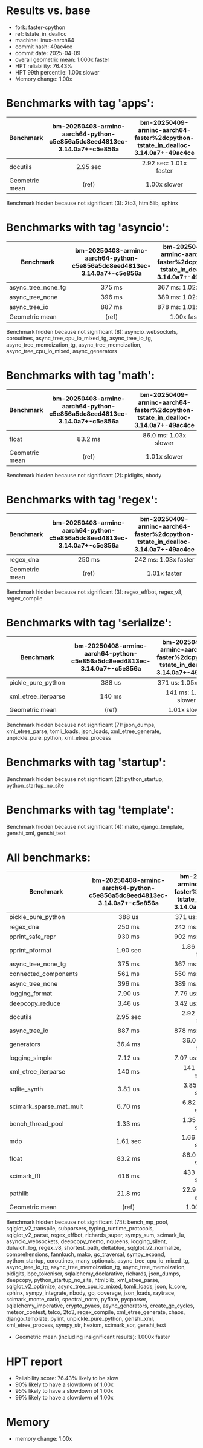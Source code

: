 # Results vs. base

- fork: faster-cpython
- ref: tstate_in_dealloc
- machine: linux-aarch64
- commit hash: 49ac4ce
- commit date: 2025-04-09
- overall geometric mean: 1.000x faster
- HPT reliability: 76.43%
- HPT 99th percentile: 1.00x slower
- Memory change: 1.00x

Benchmarks with tag 'apps':
===========================

| Benchmark      | bm-20250408-arminc-aarch64-python-c5e856a5dc8eed4813ec-3.14.0a7+-c5e856a | bm-20250409-arminc-aarch64-faster%2dcpython-tstate_in_dealloc-3.14.0a7+-49ac4ce |
|----------------|:------------------------------------------------------------------------:|:-------------------------------------------------------------------------------:|
| docutils       | 2.95 sec                                                                 | 2.92 sec: 1.01x faster                                                          |
| Geometric mean | (ref)                                                                    | 1.00x slower                                                                    |

Benchmark hidden because not significant (3): 2to3, html5lib, sphinx

Benchmarks with tag 'asyncio':
==============================

| Benchmark          | bm-20250408-arminc-aarch64-python-c5e856a5dc8eed4813ec-3.14.0a7+-c5e856a | bm-20250409-arminc-aarch64-faster%2dcpython-tstate_in_dealloc-3.14.0a7+-49ac4ce |
|--------------------|:------------------------------------------------------------------------:|:-------------------------------------------------------------------------------:|
| async_tree_none_tg | 375 ms                                                                   | 367 ms: 1.02x faster                                                            |
| async_tree_none    | 396 ms                                                                   | 389 ms: 1.02x faster                                                            |
| async_tree_io      | 887 ms                                                                   | 878 ms: 1.01x faster                                                            |
| Geometric mean     | (ref)                                                                    | 1.00x faster                                                                    |

Benchmark hidden because not significant (8): asyncio_websockets, coroutines, async_tree_cpu_io_mixed_tg, async_tree_io_tg, async_tree_memoization_tg, async_tree_memoization, async_tree_cpu_io_mixed, async_generators

Benchmarks with tag 'math':
===========================

| Benchmark      | bm-20250408-arminc-aarch64-python-c5e856a5dc8eed4813ec-3.14.0a7+-c5e856a | bm-20250409-arminc-aarch64-faster%2dcpython-tstate_in_dealloc-3.14.0a7+-49ac4ce |
|----------------|:------------------------------------------------------------------------:|:-------------------------------------------------------------------------------:|
| float          | 83.2 ms                                                                  | 86.0 ms: 1.03x slower                                                           |
| Geometric mean | (ref)                                                                    | 1.01x slower                                                                    |

Benchmark hidden because not significant (2): pidigits, nbody

Benchmarks with tag 'regex':
============================

| Benchmark      | bm-20250408-arminc-aarch64-python-c5e856a5dc8eed4813ec-3.14.0a7+-c5e856a | bm-20250409-arminc-aarch64-faster%2dcpython-tstate_in_dealloc-3.14.0a7+-49ac4ce |
|----------------|:------------------------------------------------------------------------:|:-------------------------------------------------------------------------------:|
| regex_dna      | 250 ms                                                                   | 242 ms: 1.03x faster                                                            |
| Geometric mean | (ref)                                                                    | 1.01x faster                                                                    |

Benchmark hidden because not significant (3): regex_effbot, regex_v8, regex_compile

Benchmarks with tag 'serialize':
================================

| Benchmark           | bm-20250408-arminc-aarch64-python-c5e856a5dc8eed4813ec-3.14.0a7+-c5e856a | bm-20250409-arminc-aarch64-faster%2dcpython-tstate_in_dealloc-3.14.0a7+-49ac4ce |
|---------------------|:------------------------------------------------------------------------:|:-------------------------------------------------------------------------------:|
| pickle_pure_python  | 388 us                                                                   | 371 us: 1.05x faster                                                            |
| xml_etree_iterparse | 140 ms                                                                   | 141 ms: 1.01x slower                                                            |
| Geometric mean      | (ref)                                                                    | 1.01x slower                                                                    |

Benchmark hidden because not significant (7): json_dumps, xml_etree_parse, tomli_loads, json_loads, xml_etree_generate, unpickle_pure_python, xml_etree_process

Benchmarks with tag 'startup':
==============================

Benchmark hidden because not significant (2): python_startup, python_startup_no_site

Benchmarks with tag 'template':
===============================

Benchmark hidden because not significant (4): mako, django_template, genshi_xml, genshi_text

All benchmarks:
===============

| Benchmark               | bm-20250408-arminc-aarch64-python-c5e856a5dc8eed4813ec-3.14.0a7+-c5e856a | bm-20250409-arminc-aarch64-faster%2dcpython-tstate_in_dealloc-3.14.0a7+-49ac4ce |
|-------------------------|:------------------------------------------------------------------------:|:-------------------------------------------------------------------------------:|
| pickle_pure_python      | 388 us                                                                   | 371 us: 1.05x faster                                                            |
| regex_dna               | 250 ms                                                                   | 242 ms: 1.03x faster                                                            |
| pprint_safe_repr        | 930 ms                                                                   | 902 ms: 1.03x faster                                                            |
| pprint_pformat          | 1.90 sec                                                                 | 1.86 sec: 1.02x faster                                                          |
| async_tree_none_tg      | 375 ms                                                                   | 367 ms: 1.02x faster                                                            |
| connected_components    | 561 ms                                                                   | 550 ms: 1.02x faster                                                            |
| async_tree_none         | 396 ms                                                                   | 389 ms: 1.02x faster                                                            |
| logging_format          | 7.90 us                                                                  | 7.79 us: 1.01x faster                                                           |
| deepcopy_reduce         | 3.46 us                                                                  | 3.42 us: 1.01x faster                                                           |
| docutils                | 2.95 sec                                                                 | 2.92 sec: 1.01x faster                                                          |
| async_tree_io           | 887 ms                                                                   | 878 ms: 1.01x faster                                                            |
| generators              | 36.4 ms                                                                  | 36.0 ms: 1.01x faster                                                           |
| logging_simple          | 7.12 us                                                                  | 7.07 us: 1.01x faster                                                           |
| xml_etree_iterparse     | 140 ms                                                                   | 141 ms: 1.01x slower                                                            |
| sqlite_synth            | 3.81 us                                                                  | 3.85 us: 1.01x slower                                                           |
| scimark_sparse_mat_mult | 6.70 ms                                                                  | 6.82 ms: 1.02x slower                                                           |
| bench_thread_pool       | 1.33 ms                                                                  | 1.35 ms: 1.02x slower                                                           |
| mdp                     | 1.61 sec                                                                 | 1.66 sec: 1.03x slower                                                          |
| float                   | 83.2 ms                                                                  | 86.0 ms: 1.03x slower                                                           |
| scimark_fft             | 416 ms                                                                   | 433 ms: 1.04x slower                                                            |
| pathlib                 | 21.8 ms                                                                  | 22.9 ms: 1.05x slower                                                           |
| Geometric mean          | (ref)                                                                    | 1.00x slower                                                                    |

Benchmark hidden because not significant (74): bench_mp_pool, sqlglot_v2_transpile, subparsers, typing_runtime_protocols, sqlglot_v2_parse, regex_effbot, richards_super, sympy_sum, scimark_lu, asyncio_websockets, deepcopy_memo, nqueens, logging_silent, dulwich_log, regex_v8, shortest_path, deltablue, sqlglot_v2_normalize, comprehensions, fannkuch, mako, gc_traversal, sympy_expand, python_startup, coroutines, many_optionals, async_tree_cpu_io_mixed_tg, async_tree_io_tg, async_tree_memoization_tg, async_tree_memoization, pidigits, bpe_tokeniser, sqlalchemy_declarative, richards, json_dumps, deepcopy, python_startup_no_site, html5lib, xml_etree_parse, sqlglot_v2_optimize, async_tree_cpu_io_mixed, tomli_loads, json, k_core, sphinx, sympy_integrate, nbody, go, coverage, json_loads, raytrace, scimark_monte_carlo, spectral_norm, pyflate, pycparser, sqlalchemy_imperative, crypto_pyaes, async_generators, create_gc_cycles, meteor_contest, telco, 2to3, regex_compile, xml_etree_generate, chaos, django_template, pylint, unpickle_pure_python, genshi_xml, xml_etree_process, sympy_str, hexiom, scimark_sor, genshi_text

- Geometric mean (including insignificant results): 1.000x faster

# HPT report

- Reliability score: 76.43% likely to be slow
- 90% likely to have a slowdown of 1.00x
- 95% likely to have a slowdown of 1.00x
- 99% likely to have a slowdown of 1.00x

# Memory
- memory change: 1.00x